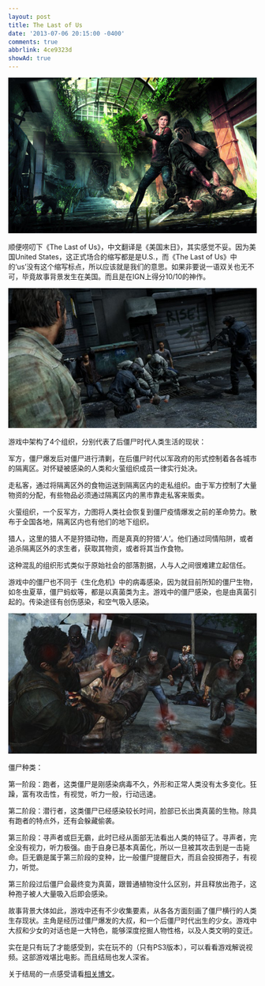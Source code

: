 ```yaml
---
layout: post
title: The Last of Us
date: '2013-07-06 20:15:00 -0400'
comments: true
abbrlink: 4ce9323d
showAd: true
---
```

![](/img/TLOU_Fight.jpeg)

顺便唠叨下《The Last of Us》，中文翻译是《美国末日》，其实感觉不妥。因为美国United States，这正式场合的缩写都是是U.S.，而《The Last of Us》中的‘us’没有这个缩写标点，所以应该就是我们的意思。如果非要说一语双关也无不可，毕竟故事背景发生在美国。而且是在IGN上得分10/10的神作。

![](/img/TLOU_FightHuman.jpeg)

游戏中架构了4个组织，分别代表了后僵尸时代人类生活的现状：

军方，僵尸爆发后对僵尸进行清剿，在后僵尸时代以军政府的形式控制着各各城市的隔离区。对怀疑被感染的人类和火萤组织成员一律实行处决。

走私客，通过将隔离区外的食物运送到隔离区内的走私组织。由于军方控制了大量物资的分配，有些物品必须通过隔离区内的黑市靠走私客来贩卖。

火萤组织，一个反军方，力图将人类社会恢复到僵尸疫情爆发之前的革命势力。散布于全国各地，隔离区内也有他们的地下组织。

猎人，这里的猎人不是狩猎动物，而是真真的狩猎‘人’。他们通过同情陷阱，或者追杀隔离区外的求生者，获取其物资，或者将其当作食物。

这种混乱的组织形式类似于原始社会的部落割据，人与人之间很难建立起信任。

游戏中的僵尸也不同于《生化危机》中的病毒感染，因为就目前所知的僵尸生物，如冬虫夏草，僵尸蚂蚁等，都是以真菌类为主。游戏中的僵尸感染，也是由真菌引起的。传染途径有创伤感染，和空气吸入感染。

![](/img/TLOU_FightZombie.jpeg)

僵尸种类：

第一阶段：跑者，这类僵尸是刚感染病毒不久，外形和正常人类没有太多变化。狂躁，富有攻击性，有视觉，听力一般，行动迅速。

第二阶段：潜行者，这类僵尸已经感染较长时间，脸部已长出类真菌的生物。除具有跑者的特点外，还有会躲藏偷袭。

第三阶段：寻声者或巨无霸，此时已经从面部无法看出人类的特征了。寻声者，完全没有视力，听力极强。由于自身已基本真菌化，所以一旦被其攻击到是一击毙命。巨无霸是属于第三阶段的变种，比一般僵尸提醒巨大，而且会投掷孢子，有视力，听觉。

第三阶段过后僵尸会最终变为真菌，跟普通植物没什么区别，并且释放出孢子，这种孢子被人大量吸入后即会感染。

故事背景大体如此，游戏中还有不少收集要素，从各各方面刻画了僵尸横行的人类生存现状。主角是经历过僵尸爆发的大叔，和一个后僵尸时代出生的少女。游戏中大叔和少女的对话也是一大特色，能够深度挖掘人物性格，以及人类文明的变迁。

实在是只有玩了才能感受到，实在玩不的（只有PS3版本），可以看看游戏解说视频。这部游戏堪比电影。而且结局也发人深省。

关于结局的一点感受请看[相关博文](/2013/07/06/472389dd/)。
